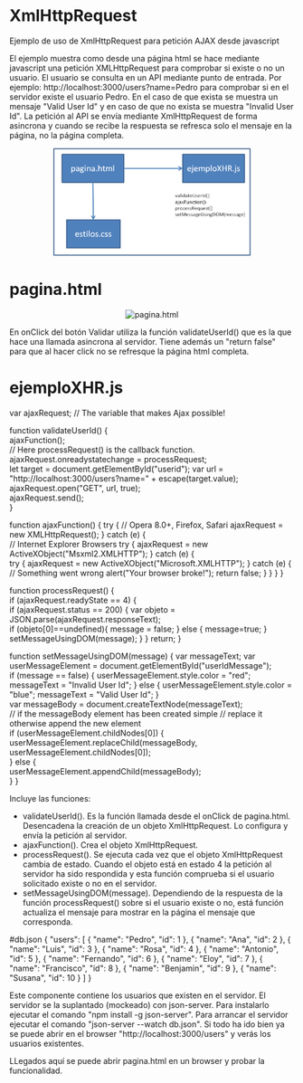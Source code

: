 # XmlHttpRequest
Ejemplo de uso de XmlHttpRequest para petición AJAX desde javascript

El ejemplo muestra como desde una página html se hace mediante javascript una petición XMLHttpRequest para comprobar si existe o no un usuario. El usuario se consulta en un API mediante punto de entrada. Por ejemplo: http://localhost:3000/users?name=Pedro para comprobar si en el servidor existe el usuario Pedro. En el caso de que exista se muestra un mensaje "Valid User Id" y en caso de que no exista se muestra "Invalid User Id".
La petición al API se envía mediante XmlHttpRequest de forma asincrona y cuando se recibe la respuesta se refresca solo el mensaje en la página, no la página completa.

<p align="center">
  <img src="PostXHR.png" width="350" title="Componentes del ejemplo">  
</p>

# pagina.html

<p align="center">
  <img src="XHRPantallaHtml.png" width="350" title="pagina.html">  
</p>
  
En onClick del botón Validar utiliza la función validateUserId() que es la que hace una llamada asincrona al servidor. Tiene además un "return false" para que al hacer click no se refresque la página html completa.

# ejemploXHR.js
var ajaxRequest;  // The variable that makes Ajax possible!

function validateUserId() {    
    ajaxFunction();    
    // Here processRequest() is the callback function.
    ajaxRequest.onreadystatechange = processRequest;    
    let target = document.getElementById("userid");
    var url = "http://localhost:3000/users?name=" + escape(target.value);
    ajaxRequest.open("GET", url, true);   
    ajaxRequest.send();    
 }

function ajaxFunction() {
   try {
      // Opera 8.0+, Firefox, Safari
      ajaxRequest = new XMLHttpRequest();
   } catch (e) {   
      // Internet Explorer Browsers
      try {
         ajaxRequest = new ActiveXObject("Msxml2.XMLHTTP");
      } catch (e) {      
         try {
            ajaxRequest = new ActiveXObject("Microsoft.XMLHTTP");
         } catch (e) {      
            // Something went wrong
            alert("Your browser broke!");
            return false;
         }
      }
   }
}

function processRequest() {    
    if (ajaxRequest.readyState == 4) {          
       if (ajaxRequest.status == 200) {
         var objeto = JSON.parse(ajaxRequest.responseText);          
         if (objeto[0]==undefined){
           message = false;
         } else {
            message=true;
         }
          setMessageUsingDOM(message);
       }
    }
    return; 
}

function setMessageUsingDOM(message) {
    var messageText;
    var userMessageElement = document.getElementById("userIdMessage");    
    if (message == false) {
       userMessageElement.style.color = "red";
       messageText = "Invalid User Id";
    } else {
       userMessageElement.style.color = "blue";
       messageText = "Valid User Id";
    }    
    var messageBody = document.createTextNode(messageText);        
    // if the messageBody element has been created simple 
    // replace it otherwise append the new element    
    if (userMessageElement.childNodes[0]) {
       userMessageElement.replaceChild(messageBody, userMessageElement.childNodes[0]);       
    } else {        
       userMessageElement.appendChild(messageBody);       
    }
 }
 
 Incluye las funciones:
 
 - validateUserId(). Es la función llamada desde el onClick de pagina.html. Desencadena la creación de un objeto XmlHttpRequest. Lo configura y envía la petición al servidor.
 - ajaxFunction(). Crea el objeto XmlHttpRequest.
 - processRequest(). Se ejecuta cada vez que el objeto XmlHttpRequest cambia de estado. Cuando el objeto está en estado 4 la petición al servidor ha sido respondida y esta función comprueba si el usuario solicitado existe o no en el servidor.
 - setMessageUsingDOM(message). Dependiendo de la respuesta de la función processRequest() sobre si el usuario existe o no, está función actualiza el mensaje para mostrar en la página el mensaje que corresponda.
 
#db.json
{
    "users": [
      {
        "name": "Pedro",
        "id": 1
      },
      {
        "name": "Ana",
        "id": 2
      },
      {
        "name": "Luis",
        "id": 3
      },
      {
        "name": "Rosa",
        "id": 4
      },
      {
        "name": "Antonio",
        "id": 5
      },
      {
        "name": "Fernando",
        "id": 6
      },
      {
        "name": "Eloy",
        "id": 7
      },
      {
        "name": "Francisco",
        "id": 8
      },
      {
        "name": "Benjamin",
        "id": 9
      },
      {
        "name": "Susana",
        "id": 10
      }
    ]
  }
  
  Este componente contiene los usuarios que existen en el servidor. El servidor se la suplantado (mockeado) con json-server. Para instalarlo ejecutar el comando "npm install -g json-server". Para arrancar el servidor ejecutar el comando "json-server --watch db.json". Si todo ha ido bien ya se puede abrir en el browser "http://localhost:3000/users" y verás los usuarios existentes.
  
LLegados aquí se puede abrir pagina.html en un browser y probar la funcionalidad.  
 
 
